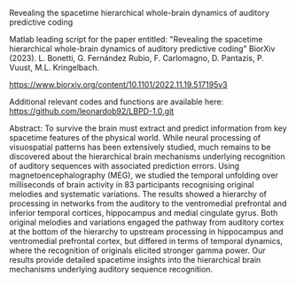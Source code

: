 Revealing the spacetime hierarchical whole-brain dynamics of auditory predictive coding

Matlab leading script for the paper entitled: "Revealing the spacetime hierarchical whole-brain dynamics of auditory predictive coding" BiorXiv (2023).
L. Bonetti, G. Fernández Rubio, F. Carlomagno, D. Pantazis, P. Vuust, M.L. Kringelbach.

https://www.biorxiv.org/content/10.1101/2022.11.19.517195v3

Additional relevant codes and functions are available here: https://github.com/leonardob92/LBPD-1.0.git

Abstract: To survive the brain must extract and predict information from key spacetime features of the physical world.
While neural processing of visuospatial patterns has been extensively studied, much remains to be discovered about the hierarchical brain mechanisms underlying recognition of auditory sequences with associated prediction errors.
Using magnetoencephalography (MEG), we studied the temporal unfolding over milliseconds of brain activity in 83 participants recognising original melodies and systematic variations.
The results showed a hierarchy of processing in networks from the auditory to the ventromedial prefrontal and inferior temporal cortices, hippocampus and medial cingulate gyrus. Both original melodies and variations engaged the pathway from auditory cortex at the bottom of the hierarchy to upstream processing in hippocampus and ventromedial prefrontal cortex, but differed in terms of temporal dynamics, where the recognition of originals elicited stronger gamma power.
Our results provide detailed spacetime insights into the hierarchical brain mechanisms underlying auditory sequence recognition.
